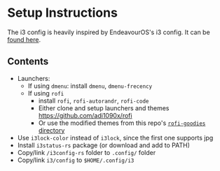 # Setup Instructions

The i3 config is heavily inspired by EndeavourOS's i3 config.
It can be [found here](https://github.com/endeavouros-team/endeavouros-i3wm-setup/blob/main/.config/i3/config).

## Contents
- Launchers:
  - If using `dmenu`: install `dmenu`, `dmenu-frecency`
  - If using `rofi`
    - install `rofi`, `rofi-autorandr`, `rofi-code`
    - Either clone and setup launchers and themes https://github.com/adi1090x/rofi
    - Or use the modified themes from this repo's [`rofi-goodies` directory](../rofi-goodies/)
- Use `i3lock-color` instead of `i3lock`, since the first one supports jpg
- Install `i3status-rs` package (or download and add to PATH)
- Copy/link `/i3config-rs` folder to `.config/` folder 
- Copy/link `i3/config` to `$HOME/.config/i3`
